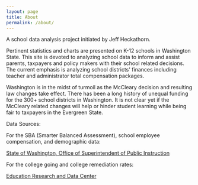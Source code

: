 ```yaml
---
layout: page
title: About
permalink: /about/
---
```


A school data analysis project initiated by Jeff Heckathorn.

Pertinent statistics and charts are presented on K-12 schools in Washington State. This site is devoted to analyzing school data to inform and assist parents, taxpayers and policy makers with their school related decisions. The current emphasis is analyzing school districts' finances including teacher and administrator total compensation packages. 

Washington is in the midst of turmoil as the McCleary decision and resulting law changes take effect. There has been a long history of unequal funding for the 300+ school districts in Washington. It is not clear yet if the McCleary related changes will help or hinder student learning while being fair to taxpayers in the Evergreen State.

Data Sources:

For the SBA (Smarter Balanced Assessment), school employee compensation, and demographic data:

[State of Washington, Office of Superintendent of Public Instruction](http://www.k12.wa.us/default.aspx)

For the college going and college remediation rates:

[Education Research and Data Center](https://erdc.wa.gov/)


